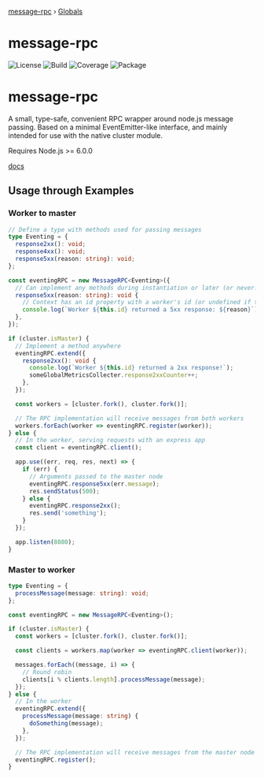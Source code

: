 [message-rpc](README.md) › [Globals](globals.md)

# message-rpc

![License](https://img.shields.io/github/license/srolel/message-rpc)
![Build](https://img.shields.io/github/workflow/status/srolel/message-rpc/CI/master)
![Coverage](https://img.shields.io/codecov/c/github/srolel/message-rpc)
![Package](https://img.shields.io/npm/v/message-rpc)

# message-rpc

A small, type-safe, convenient RPC wrapper around node.js message passing. Based on a minimal EventEmitter-like interface, and mainly intended for use with the native cluster module.

Requires Node.js >= 6.0.0

[docs](/docs/globals.md)

## Usage through Examples

### Worker to master

```typescript
// Define a type with methods used for passing messages
type Eventing = {
  response2xx(): void;
  response4xx(): void;
  response5xx(reason: string): void;
};

const eventingRPC = new MessageRPC<Eventing>({
  // Can implement any methods during instantiation or later (or never!)
  response5xx(reason: string): void {
    // Context has an id property with a worker's id (or undefined if the message came from the master node)
    console.log(`Worker ${this.id} returned a 5xx response: ${reason}`);
  },
});

if (cluster.isMaster) {
  // Implement a method anywhere
  eventingRPC.extend({
    response2xx(): void {
      console.log(`Worker ${this.id} returned a 2xx response!`);
      someGlobalMetricsCollecter.response2xxCounter++;
    },
  });

  const workers = [cluster.fork(), cluster.fork()];

  // The RPC implementation will receive messages from both workers
  workers.forEach(worker => eventingRPC.register(worker));
} else {
  // In the worker, serving requests with an express app
  const client = eventingRPC.client();

  app.use((err, req, res, next) => {
    if (err) {
      // Arguments passed to the master node
      eventingRPC.response5xx(err.message);
      res.sendStatus(500);
    } else {
      eventingRPC.response2xx();
      res.send('something');
    }
  });

  app.listen(8080);
}
```

### Master to worker

```typescript
type Eventing = {
  processMessage(message: string): void;
};

const eventingRPC = new MessageRPC<Eventing>();

if (cluster.isMaster) {
  const workers = [cluster.fork(), cluster.fork()];

  const clients = workers.map(worker => eventingRPC.client(worker));

  messages.forEach((message, i) => {
    // Round robin
    clients[i % clients.length].processMessage(message);
  });
} else {
  // In the worker
  eventingRPC.extend({
    processMessage(message: string) {
      doSomething(message);
    },
  });

  // The RPC implementation will receive messages from the master node
  eventingRPC.register();
}
```
